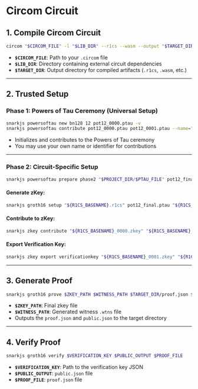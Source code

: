 

# Circom Circuit 


## 1. Compile Circom Circuit

```bash
circom "$CIRCOM_FILE" -l "$LIB_DIR" --r1cs --wasm --output "$TARGET_DIR"
```

* **`$CIRCOM_FILE`**: Path to your `.circom` file
* **`$LIB_DIR`**: Directory containing external circuit dependencies
* **`$TARGET_DIR`**: Output directory for compiled artifacts (`.r1cs`, `.wasm`, etc.)

---

## 2. Trusted Setup

### Phase 1: Powers of Tau Ceremony (Universal Setup)

```bash
snarkjs powersoftau new bn128 12 pot12_0000.ptau -v
snarkjs powersoftau contribute pot12_0000.ptau pot12_0001.ptau --name="Foo" -v
```

* Initializes and contributes to the Powers of Tau ceremony
* You may use your own name or identifier for contributions

---

### Phase 2: Circuit-Specific Setup

```bash
snarkjs powersoftau prepare phase2 "$PROJECT_DIR/$PTAU_FILE" pot12_final.ptau -v
```

#### Generate zKey:

```bash
snarkjs groth16 setup "${R1CS_BASENAME}.r1cs" pot12_final.ptau "${R1CS_BASENAME}_0000.zkey"
```

#### Contribute to zKey:

```bash
snarkjs zkey contribute "${R1CS_BASENAME}_0000.zkey" "${R1CS_BASENAME}_0001.zkey" --name="Foo" -v
```

#### Export Verification Key:

```bash
snarkjs zkey export verificationkey "${R1CS_BASENAME}_0001.zkey" "${R1CS_BASENAME}_verification_key.json"
```

---

## 3. Generate Proof

```bash
snarkjs groth16 prove $ZKEY_PATH $WITNESS_PATH $TARGET_DIR/proof.json $TARGET_DIR/public.json
```

* **`$ZKEY_PATH`**: Final zkey file
* **`$WITNESS_PATH`**: Generated witness `.wtns` file
* Outputs the `proof.json` and `public.json` to the target directory

---

## 4. Verify Proof

```bash
snarkjs groth16 verify $VERIFICATION_KEY $PUBLIC_OUTPUT $PROOF_FILE
```

* **`$VERIFICATION_KEY`**: Path to the verification key JSON
* **`$PUBLIC_OUTPUT`**: `public.json` file
* **`$PROOF_FILE`**: `proof.json` file

